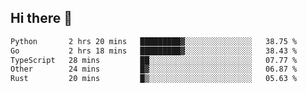 ## Hi there 👋

<!--
**whirlun/whirlun** is a ✨ _special_ ✨ repository because its `README.md` (this file) appears on your GitHub profile.

Here are some ideas to get you started:

- 🔭 I’m currently working on ...
- 🌱 I’m currently learning ...
- 👯 I’m looking to collaborate on ...
- 🤔 I’m looking for help with ...
- 💬 Ask me about ...
- 📫 How to reach me: ...
- 😄 Pronouns: ...
- ⚡ Fun fact: ...
-->
<!--START_SECTION:waka-->

```txt
Python       2 hrs 20 mins   █████████▓░░░░░░░░░░░░░░░   38.75 %
Go           2 hrs 18 mins   █████████▓░░░░░░░░░░░░░░░   38.43 %
TypeScript   28 mins         ██░░░░░░░░░░░░░░░░░░░░░░░   07.77 %
Other        24 mins         █▓░░░░░░░░░░░░░░░░░░░░░░░   06.87 %
Rust         20 mins         █▒░░░░░░░░░░░░░░░░░░░░░░░   05.63 %
```

<!--END_SECTION:waka-->
